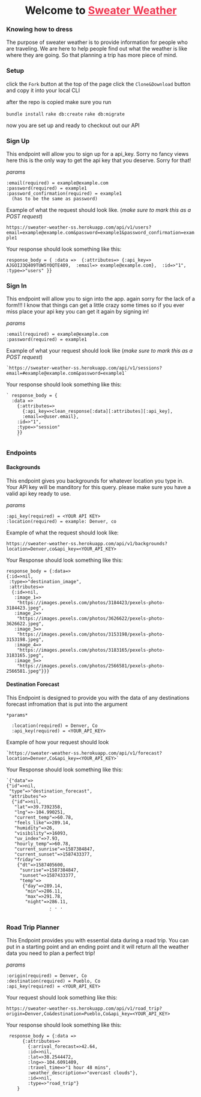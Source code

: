 <h1 align=center>Welcome to <a href="https://sweater-weather-ss.herokuapp.com/" style="color: #ef3852">Sweater Weather</a></h1>

### Knowing how to dress

  The purpose of sweater weather is to provide information for people who are traveling. We are here to help people find out
  what the weather is like where they are going. So that planning a trip has more piece of mind. 
  
### Setup 

 click the `Fork` button at the top of the page
 click the `Clone&Download` button and copy it into your local CLI
 
 after the repo is copied make sure you run 
 
 `bundle install`
 `rake db:create`
 `rake db:migrate`
 
 now you are set up and ready to checkout out our API 
 
### Sign Up

  This endpoint will allow you to sign up for a api_key. Sorry no fancy views here this is the only way to get the api key
  that you deserve. Sorry for that! 
  
  *params*
    
    :email(required) = example@example.com
    :password(required) = example1
    :password_confirmation(required) = example1 
      (has to be the same as password)
      
  Example of what the request should look like. (*make sure to mark this as a POST request*)
  
  `https://sweater-weather-ss.herokuapp.com/api/v1/users?email=example@example.com&password=example1&password_confirmation=example1`
  
  Your response should look something like this: 
  
  `response_body = {
        :data => 
          {:attributes=>
            {:api_key=> AJGOIJ3Q409TUW5Y0QTE409, 
            :email=> example@example.com}, 
          :id=>"1", 
          :type=>"users"
      }}
      `
      
### Sign In

  This endpoint will allow you to sign into the app. again sorry for the lack of a form!!! I know that things can get a 
  little crazy some times so if you ever miss place your api key you can get it again by signing in! 
  
  *params* 
    
    :email(required) = example@example.com
    :password(required) = example1
      
 Example of what your request should look like (*make sure to mark this as a POST request*)
 
    `https://sweater-weather-ss.herokuapp.com/api/v1/sessions?email=#example@example.com&password=example1`
    
 Your response should look something like this:
 
    ` response_body = {
      :data => 
        {:attributes=>
          {:api_key=>clean_response[:data][:attributes][:api_key], 
          :email=>@user.email}, 
        :id=>"1", 
        :type=>"session"
        }}
        `
        
### Endpoints 

#### Backgrounds

  This endpoint gives you backgrounds for whatever location you type in. Your API key will be manditory for this query. please make sure you have a valid api key ready to use. 
  
  *params*
  
    :api_key(required) = <YOUR API KEY>
    :location(required) = example: Denver, co 
    
   Example of what the request should look like: 
   
   `https://sweater-weather-ss.herokuapp.com/api/v1/backgrounds?location=Denver,co&api_key=<YOUR_API_KEY>`
   
   Your Response should look something like this:
   
    response_body = {:data=>
    {:id=>nil,
     :type=>"destination_image",
     :attributes=>
      {:id=>nil,
       :image_1=>
        "https://images.pexels.com/photos/3184423/pexels-photo-3184423.jpeg",
       :image_2=>
        "https://images.pexels.com/photos/3626622/pexels-photo-3626622.jpeg",
       :image_3=>
        "https://images.pexels.com/photos/3153198/pexels-photo-3153198.jpeg",
       :image_4=>
        "https://images.pexels.com/photos/3183165/pexels-photo-3183165.jpeg",
       :image_5=>
        "https://images.pexels.com/photos/2566581/pexels-photo-2566581.jpeg"}}}
    
    
 #### Destination Forecast 
 
   This Endpoint is designed to provide you with the data of any destinations forecast infromation that is put into the argument
    
    *params*
    
      :location(required) = Denver, Co
      :api_key(required) = <YOUR_API_KEY>
      
    
   Example of how your request should look 
    
    `https://sweater-weather-ss.herokuapp.com/api/v1/forecast?location=Denver,Co&api_key=<YOUR_API_KEY>`
    
   Your Response should look something like this:
    
    `{"data"=>
    {"id"=>nil,
     "type"=>"destination_forecast",
     "attributes"=>
      {"id"=>nil,
       "lat"=>39.7392358,
       "lng"=>-104.990251,
       "current_temp"=>60.78,
       "feels_like"=>289.14,
       "humidity"=>26,
       "visibility"=>16093,
       "uv_index"=>7.93,
       "hourly_temp"=>60.78,
       "current_sunrise"=>1587384847,
       "current_sunset"=>1587433377,
       "friday"=>
        {"dt"=>1587405600,
         "sunrise"=>1587384847,
         "sunset"=>1587433377,
         "temp"=>
          {"day"=>289.14,
           "min"=>286.11,
           "max"=>291.78,
           "night"=>286.11,
                    . . . 
                    `
   
  ### Road Trip Planner
   
   This Endpoint provides you with essential data during a road trip. You can put in a starting point and an ending point and 
   it will return all the weather data you need to plan a perfect trip! 
   
   *params* 
    
    :origin(required) = Denver, Co
    :destination(required) = Pueblo, Co
    :api_key(required) = <YOUR_API_KEY>
    
   Your request should look something like this: 
   
   `https://sweater-weather-ss.herokuapp.com/api/v1/road_trip?origin=Denver,Co&destination=Pueblo,Co&api_key=<YOUR_API_KEY>`
   
   Your response should look something like this: 
   
     response_body = {:data => 
          {:attributes=>  
            {:arrival_forecast=>42.64, 
            :id=>nil, 
            :lat=>38.2544472, 
            :lng=>-104.6091409, 
            :travel_time=>"1 hour 48 mins", 
            :weather_description=>"overcast clouds"}, 
            :id=>nil, 
            :type=>"road_trip"}
        }
    
    
  
 
